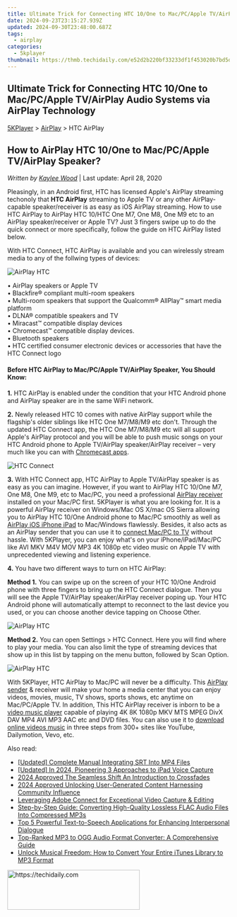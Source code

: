```yaml
---
title: Ultimate Trick for Connecting HTC 10/One to Mac/PC/Apple TV/AirPlay Audio Systems via AirPlay Technology
date: 2024-09-23T23:15:27.939Z
updated: 2024-09-30T23:48:00.687Z
tags:
  - airplay
categories:
  - 5kplayer
thumbnail: https://thmb.techidaily.com/e52d2b220bf33233df1f453020b7bd5deb6b55f7ce3cda5235088e19c60778b1.jpg
---
```


## Ultimate Trick for Connecting HTC 10/One to Mac/PC/Apple TV/AirPlay Audio Systems via AirPlay Technology

[5KPlayer](https://tools.techidaily.com/5kplayer/products/) \> [AirPlay](https://tools.techidaily.com/5kplayer/airplay/) \> HTC AirPlay

## How to AirPlay HTC 10/One to Mac/PC/Apple TV/AirPlay Speaker?

 _Written by [Kaylee Wood](https://www.quora.com/profile/Amanda-Hu-21)_ | Last update: April 28, 2020

Pleasingly, in an Android first, HTC has licensed Apple's AirPlay streaming techonoly that **HTC AirPlay** streaming to Apple TV or any other AirPlay-capable speaker/receiver is as easy as iOS AirPlay streaming. How to use HTC AirPlay to AirPlay HTC 10/HTC One M7, One M8, One M9 etc to an AirPlay speaker/receiver or Apple TV? Just 3 fingers swipe up to do the quick connect or more specifically, follow the guide on HTC AirPlay listed below.

With HTC Connect, HTC AirPlay is available and you can wirelessly stream media to any of the follwing types of devices:

![AirPlay HTC](https://www.5kplayer.com/airplay/img/htc-connect.jpg) 

• AirPlay speakers or Apple TV  
 • Blackfire® compliant multi-room speakers  
 • Multi-room speakers that support the Qualcomm® AllPlay™ smart media platform  
 • DLNA® compatible speakers and TV  
 • Miracast™ compatible display devices  
 • Chromecast™ compatible display devices.  
 • Bluetooth speakers  
 • HTC certified consumer electronic devices or accessories that have the HTC Connect logo

#### **Before HTC AirPlay to Mac/PC/Apple TV/AirPlay Speaker, You Should Know:**

**1\.** HTC AirPlay is enabled under the condition that your HTC Android phone and AirPlay speaker are in the same WiFi network. 

**2.** Newly released HTC 10 comes with native AirPlay support while the flagship's older siblings like HTC One M7/M8/M9 etc don't. Through the updated HTC Connect app, the HTC One M7/M8/M9 etc will all support Apple's AirPlay protocol and you will be able to push music songs on your HTC Android phone to Apple TV/AirPlay speaker/AirPlay receiver – very much like you can with [Chromecast apps](https://tools.techidaily.com/5kplayer/airplay/).

![HTC Connect](https://www.5kplayer.com/airplay/img/htc-airplay-01.jpg) 

**3.** With HTC Connect app, HTC AirPlay to Apple TV/AirPlay speaker is as easy as you can imagine. However, if you want to AirPlay HTC 10/One M7, One M8, One M9, etc to Mac/PC, you need a professional [AirPlay receiver](https://tools.techidaily.com/5kplayer/airplay/) installed on your Mac/PC first. 5KPlayer is what you are looking for. It is a powerful AirPlay receiver on Windows/Mac OS X/mac OS Sierra allowing you to AirPlay HTC 10/One Android phone to Mac/PC smoothly as well as [AirPlay iOS iPhone iPad](https://tools.techidaily.com/5kplayer/airplay/) to Mac/Windows flawlessly. Besides, it also acts as an AirPlay sender that you can use it to [connect Mac/PC to TV](https://tools.techidaily.com/5kplayer/airplay/) without hassle. With 5KPlayer, you can enjoy what's on your iPhone/iPad/Mac/PC like AVI MKV M4V MOV MP3 4K 1080p etc video music on Apple TV with unprecedented viewing and listening experience.

**4.** You have two different ways to turn on HTC AirPlay:

**Method 1.** You can swipe up on the screen of your HTC 10/One Android phone with three fingers to bring up the HTC Connect dialogue. Then you will see the Apple TV/AirPlay speaker/AirPlay receiver poping up. Your HTC Android phone will automatically attempt to reconnect to the last device you used, or you can choose another device tapping on Choose Other.

![AirPlay HTC](https://www.5kplayer.com/airplay/img/htc-airplay-02.jpg) 

**Method 2.** You can open Settings > HTC Connect. Here you will find where to play your media. You can also limit the type of streaming devices that show up in this list by tapping on the menu button, followed by Scan Option.

![AirPlay HTC](https://www.5kplayer.com/airplay/img/htc-airplay-03.jpg) 

With 5KPlayer, HTC AirPlay to Mac/PC will never be a difficulty. This [AirPlay sender](https://tools.techidaily.com/5kplayer/airplay/) & receiver will make your home a media center that you can enjoy videos, movies, music, TV shows, sports shows, etc anytime on Mac/PC/Apple TV. In addition, This HTC AirPlay receiver is inborn to be a [video music player](https://tools.techidaily.com/5kplayer/video-music-player/) capable of playing 4K 8K 1080p MKV MTS MPEG DivX DAV MP4 AVI MP3 AAC etc and DVD files. You can also use it to [download online videos music](https://tools.techidaily.com/5kplayer/youtube-download/) in three steps from 300+ sites like YouTube, Dailymotion, Vevo, etc.

<ins class="adsbygoogle"
     style="display:block"
     data-ad-format="autorelaxed"
     data-ad-client="ca-pub-7571918770474297"
     data-ad-slot="1223367746"></ins>

<ins class="adsbygoogle"
     style="display:block"
     data-ad-client="ca-pub-7571918770474297"
     data-ad-slot="8358498916"
     data-ad-format="auto"
     data-full-width-responsive="true"></ins>

<span class="atpl-alsoreadstyle">Also read:</span>
<div><ul>
<li><a href="https://vp-tips.techidaily.com/updated-complete-manual-integrating-srt-into-mp4-files/"><u>[Updated] Complete Manual Integrating SRT Into MP4 Files</u></a></li>
<li><a href="https://screen-mirroring-recording.techidaily.com/updated-in-2024-pioneering-3-approaches-to-ipad-voice-capture/"><u>[Updated] In 2024, Pioneering 3 Approaches to iPad Voice Capture</u></a></li>
<li><a href="https://some-skills.techidaily.com/2024-approved-the-seamless-shift-an-introduction-to-crossfades/"><u>2024 Approved The Seamless Shift An Introduction to Crossfades</u></a></li>
<li><a href="https://youtube-blog.techidaily.com/approved-unlocking-user-generated-content-harnessing-community-influence/"><u>2024 Approved Unlocking User-Generated Content Harnessing Community Influence</u></a></li>
<li><a href="https://digital-screen-recording.techidaily.com/leveraging-adobe-connect-for-exceptional-video-capture-and-editing/"><u>Leveraging Adobe Connect for Exceptional Video Capture & Editing</u></a></li>
<li><a href="https://media-tips.techidaily.com/step-by-step-guide-converting-high-quality-lossless-flac-audio-files-into-compressed-mp3s/"><u>Step-by-Step Guide: Converting High-Quality Lossless FLAC Audio Files Into Compressed MP3s</u></a></li>
<li><a href="https://media-tips.techidaily.com/top-5-powerful-text-to-speech-applications-for-enhancing-interpersonal-dialogue/"><u>Top 5 Powerful Text-to-Speech Applications for Enhancing Interpersonal Dialogue</u></a></li>
<li><a href="https://media-tips.techidaily.com/top-ranked-mp3-to-ogg-audio-format-converter-a-comprehensive-guide/"><u>Top-Ranked MP3 to OGG Audio Format Converter: A Comprehensive Guide</u></a></li>
<li><a href="https://media-tips.techidaily.com/unlock-musical-freedom-how-to-convert-your-entire-itunes-library-to-mp3-format/"><u>Unlock Musical Freedom: How to Convert Your Entire iTunes Library to MP3 Format</u></a></li>
</ul></div>

<!-- affiliate ads begin -->
<a href="https://aligracehair.sjv.io/c/5597632/1868586/19272" target="_top" id="1868586">
  <img src="//a.impactradius-go.com/display-ad/19272-1868586" border="0" alt="https://techidaily.com" width="300" height="90"/>
</a>
<img height="0" width="0" src="https://aligracehair.sjv.io/i/5597632/1868586/19272" style="position:absolute;visibility:hidden;" border="0" />
<!-- affiliate ads end -->

